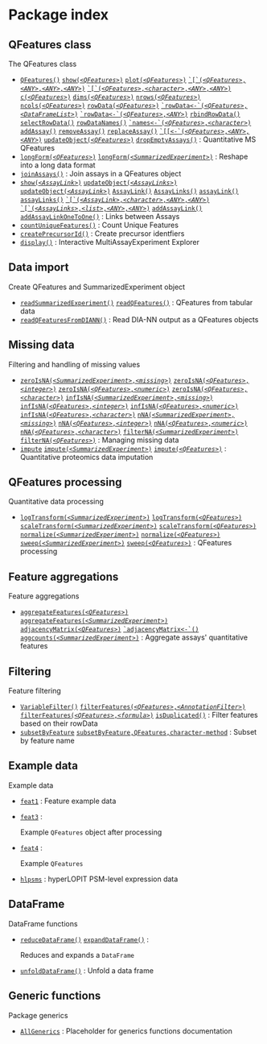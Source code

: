 # Package index

## QFeatures class

The QFeatures class

- [`QFeatures()`](https://rformassspectrometry.github.io/QFeatures/reference/QFeatures-class.md)
  [`show(`*`<QFeatures>`*`)`](https://rformassspectrometry.github.io/QFeatures/reference/QFeatures-class.md)
  [`plot(`*`<QFeatures>`*`)`](https://rformassspectrometry.github.io/QFeatures/reference/QFeatures-class.md)
  [`` `[`( ``*`<QFeatures>`*`,`*`<ANY>`*`,`*`<ANY>`*`,`*`<ANY>`*`)`](https://rformassspectrometry.github.io/QFeatures/reference/QFeatures-class.md)
  [`` `[`( ``*`<QFeatures>`*`,`*`<character>`*`,`*`<ANY>`*`,`*`<ANY>`*`)`](https://rformassspectrometry.github.io/QFeatures/reference/QFeatures-class.md)
  [`c(`*`<QFeatures>`*`)`](https://rformassspectrometry.github.io/QFeatures/reference/QFeatures-class.md)
  [`dims(`*`<QFeatures>`*`)`](https://rformassspectrometry.github.io/QFeatures/reference/QFeatures-class.md)
  [`nrows(`*`<QFeatures>`*`)`](https://rformassspectrometry.github.io/QFeatures/reference/QFeatures-class.md)
  [`ncols(`*`<QFeatures>`*`)`](https://rformassspectrometry.github.io/QFeatures/reference/QFeatures-class.md)
  [`rowData(`*`<QFeatures>`*`)`](https://rformassspectrometry.github.io/QFeatures/reference/QFeatures-class.md)
  [`` `rowData<-`( ``*`<QFeatures>`*`,`*`<DataFrameList>`*`)`](https://rformassspectrometry.github.io/QFeatures/reference/QFeatures-class.md)
  [`` `rowData<-`( ``*`<QFeatures>`*`,`*`<ANY>`*`)`](https://rformassspectrometry.github.io/QFeatures/reference/QFeatures-class.md)
  [`rbindRowData()`](https://rformassspectrometry.github.io/QFeatures/reference/QFeatures-class.md)
  [`selectRowData()`](https://rformassspectrometry.github.io/QFeatures/reference/QFeatures-class.md)
  [`rowDataNames()`](https://rformassspectrometry.github.io/QFeatures/reference/QFeatures-class.md)
  [`` `names<-`( ``*`<QFeatures>`*`,`*`<character>`*`)`](https://rformassspectrometry.github.io/QFeatures/reference/QFeatures-class.md)
  [`addAssay()`](https://rformassspectrometry.github.io/QFeatures/reference/QFeatures-class.md)
  [`removeAssay()`](https://rformassspectrometry.github.io/QFeatures/reference/QFeatures-class.md)
  [`replaceAssay()`](https://rformassspectrometry.github.io/QFeatures/reference/QFeatures-class.md)
  [`` `[[<-`( ``*`<QFeatures>`*`,`*`<ANY>`*`,`*`<ANY>`*`)`](https://rformassspectrometry.github.io/QFeatures/reference/QFeatures-class.md)
  [`updateObject(`*`<QFeatures>`*`)`](https://rformassspectrometry.github.io/QFeatures/reference/QFeatures-class.md)
  [`dropEmptyAssays()`](https://rformassspectrometry.github.io/QFeatures/reference/QFeatures-class.md)
  : Quantitative MS QFeatures
- [`longForm(`*`<QFeatures>`*`)`](https://rformassspectrometry.github.io/QFeatures/reference/QFeatures-longForm.md)
  [`longForm(`*`<SummarizedExperiment>`*`)`](https://rformassspectrometry.github.io/QFeatures/reference/QFeatures-longForm.md)
  : Reshape into a long data format
- [`joinAssays()`](https://rformassspectrometry.github.io/QFeatures/reference/joinAssays.md)
  : Join assays in a QFeatures object
- [`show(`*`<AssayLink>`*`)`](https://rformassspectrometry.github.io/QFeatures/reference/AssayLinks.md)
  [`updateObject(`*`<AssayLinks>`*`)`](https://rformassspectrometry.github.io/QFeatures/reference/AssayLinks.md)
  [`updateObject(`*`<AssayLink>`*`)`](https://rformassspectrometry.github.io/QFeatures/reference/AssayLinks.md)
  [`AssayLink()`](https://rformassspectrometry.github.io/QFeatures/reference/AssayLinks.md)
  [`AssayLinks()`](https://rformassspectrometry.github.io/QFeatures/reference/AssayLinks.md)
  [`assayLink()`](https://rformassspectrometry.github.io/QFeatures/reference/AssayLinks.md)
  [`assayLinks()`](https://rformassspectrometry.github.io/QFeatures/reference/AssayLinks.md)
  [`` `[`( ``*`<AssayLink>`*`,`*`<character>`*`,`*`<ANY>`*`,`*`<ANY>`*`)`](https://rformassspectrometry.github.io/QFeatures/reference/AssayLinks.md)
  [`` `[`( ``*`<AssayLinks>`*`,`*`<list>`*`,`*`<ANY>`*`,`*`<ANY>`*`)`](https://rformassspectrometry.github.io/QFeatures/reference/AssayLinks.md)
  [`addAssayLink()`](https://rformassspectrometry.github.io/QFeatures/reference/AssayLinks.md)
  [`addAssayLinkOneToOne()`](https://rformassspectrometry.github.io/QFeatures/reference/AssayLinks.md)
  : Links between Assays
- [`countUniqueFeatures()`](https://rformassspectrometry.github.io/QFeatures/reference/countUniqueFeatures.md)
  : Count Unique Features
- [`createPrecursorId()`](https://rformassspectrometry.github.io/QFeatures/reference/createPrecursorId.md)
  : Create precursor identfiers
- [`display()`](https://rformassspectrometry.github.io/QFeatures/reference/display.md)
  : Interactive MultiAssayExperiment Explorer

## Data import

Create QFeatures and SummarizedExperiment object

- [`readSummarizedExperiment()`](https://rformassspectrometry.github.io/QFeatures/reference/readQFeatures.md)
  [`readQFeatures()`](https://rformassspectrometry.github.io/QFeatures/reference/readQFeatures.md)
  : QFeatures from tabular data
- [`readQFeaturesFromDIANN()`](https://rformassspectrometry.github.io/QFeatures/reference/readQFeaturesFromDIANN.md)
  : Read DIA-NN output as a QFeatures objects

## Missing data

Filtering and handling of missing values

- [`zeroIsNA(`*`<SummarizedExperiment>`*`,`*`<missing>`*`)`](https://rformassspectrometry.github.io/QFeatures/reference/QFeatures-missing-data.md)
  [`zeroIsNA(`*`<QFeatures>`*`,`*`<integer>`*`)`](https://rformassspectrometry.github.io/QFeatures/reference/QFeatures-missing-data.md)
  [`zeroIsNA(`*`<QFeatures>`*`,`*`<numeric>`*`)`](https://rformassspectrometry.github.io/QFeatures/reference/QFeatures-missing-data.md)
  [`zeroIsNA(`*`<QFeatures>`*`,`*`<character>`*`)`](https://rformassspectrometry.github.io/QFeatures/reference/QFeatures-missing-data.md)
  [`infIsNA(`*`<SummarizedExperiment>`*`,`*`<missing>`*`)`](https://rformassspectrometry.github.io/QFeatures/reference/QFeatures-missing-data.md)
  [`infIsNA(`*`<QFeatures>`*`,`*`<integer>`*`)`](https://rformassspectrometry.github.io/QFeatures/reference/QFeatures-missing-data.md)
  [`infIsNA(`*`<QFeatures>`*`,`*`<numeric>`*`)`](https://rformassspectrometry.github.io/QFeatures/reference/QFeatures-missing-data.md)
  [`infIsNA(`*`<QFeatures>`*`,`*`<character>`*`)`](https://rformassspectrometry.github.io/QFeatures/reference/QFeatures-missing-data.md)
  [`nNA(`*`<SummarizedExperiment>`*`,`*`<missing>`*`)`](https://rformassspectrometry.github.io/QFeatures/reference/QFeatures-missing-data.md)
  [`nNA(`*`<QFeatures>`*`,`*`<integer>`*`)`](https://rformassspectrometry.github.io/QFeatures/reference/QFeatures-missing-data.md)
  [`nNA(`*`<QFeatures>`*`,`*`<numeric>`*`)`](https://rformassspectrometry.github.io/QFeatures/reference/QFeatures-missing-data.md)
  [`nNA(`*`<QFeatures>`*`,`*`<character>`*`)`](https://rformassspectrometry.github.io/QFeatures/reference/QFeatures-missing-data.md)
  [`filterNA(`*`<SummarizedExperiment>`*`)`](https://rformassspectrometry.github.io/QFeatures/reference/QFeatures-missing-data.md)
  [`filterNA(`*`<QFeatures>`*`)`](https://rformassspectrometry.github.io/QFeatures/reference/QFeatures-missing-data.md)
  : Managing missing data
- [`impute`](https://rformassspectrometry.github.io/QFeatures/reference/impute.md)
  [`impute(`*`<SummarizedExperiment>`*`)`](https://rformassspectrometry.github.io/QFeatures/reference/impute.md)
  [`impute(`*`<QFeatures>`*`)`](https://rformassspectrometry.github.io/QFeatures/reference/impute.md)
  : Quantitative proteomics data imputation

## QFeatures processing

Quantitative data processing

- [`logTransform(`*`<SummarizedExperiment>`*`)`](https://rformassspectrometry.github.io/QFeatures/reference/QFeatures-processing.md)
  [`logTransform(`*`<QFeatures>`*`)`](https://rformassspectrometry.github.io/QFeatures/reference/QFeatures-processing.md)
  [`scaleTransform(`*`<SummarizedExperiment>`*`)`](https://rformassspectrometry.github.io/QFeatures/reference/QFeatures-processing.md)
  [`scaleTransform(`*`<QFeatures>`*`)`](https://rformassspectrometry.github.io/QFeatures/reference/QFeatures-processing.md)
  [`normalize(`*`<SummarizedExperiment>`*`)`](https://rformassspectrometry.github.io/QFeatures/reference/QFeatures-processing.md)
  [`normalize(`*`<QFeatures>`*`)`](https://rformassspectrometry.github.io/QFeatures/reference/QFeatures-processing.md)
  [`sweep(`*`<SummarizedExperiment>`*`)`](https://rformassspectrometry.github.io/QFeatures/reference/QFeatures-processing.md)
  [`sweep(`*`<QFeatures>`*`)`](https://rformassspectrometry.github.io/QFeatures/reference/QFeatures-processing.md)
  : QFeatures processing

## Feature aggregations

Feature aggregations

- [`aggregateFeatures(`*`<QFeatures>`*`)`](https://rformassspectrometry.github.io/QFeatures/reference/QFeatures-aggregate.md)
  [`aggregateFeatures(`*`<SummarizedExperiment>`*`)`](https://rformassspectrometry.github.io/QFeatures/reference/QFeatures-aggregate.md)
  [`adjacencyMatrix(`*`<QFeatures>`*`)`](https://rformassspectrometry.github.io/QFeatures/reference/QFeatures-aggregate.md)
  [`` `adjacencyMatrix<-`() ``](https://rformassspectrometry.github.io/QFeatures/reference/QFeatures-aggregate.md)
  [`aggcounts(`*`<SummarizedExperiment>`*`)`](https://rformassspectrometry.github.io/QFeatures/reference/QFeatures-aggregate.md)
  : Aggregate assays' quantitative features

## Filtering

Feature filtering

- [`VariableFilter()`](https://rformassspectrometry.github.io/QFeatures/reference/QFeatures-filtering.md)
  [`filterFeatures(`*`<QFeatures>`*`,`*`<AnnotationFilter>`*`)`](https://rformassspectrometry.github.io/QFeatures/reference/QFeatures-filtering.md)
  [`filterFeatures(`*`<QFeatures>`*`,`*`<formula>`*`)`](https://rformassspectrometry.github.io/QFeatures/reference/QFeatures-filtering.md)
  [`isDuplicated()`](https://rformassspectrometry.github.io/QFeatures/reference/QFeatures-filtering.md)
  : Filter features based on their rowData
- [`subsetByFeature`](https://rformassspectrometry.github.io/QFeatures/reference/QFeatures-subsetBy.md)
  [`subsetByFeature,QFeatures,character-method`](https://rformassspectrometry.github.io/QFeatures/reference/QFeatures-subsetBy.md)
  : Subset by feature name

## Example data

Example data

- [`feat1`](https://rformassspectrometry.github.io/QFeatures/reference/feat1.md)
  : Feature example data

- [`feat3`](https://rformassspectrometry.github.io/QFeatures/reference/feat3.md)
  :

  Example `QFeatures` object after processing

- [`feat4`](https://rformassspectrometry.github.io/QFeatures/reference/feat4.md)
  :

  Example `QFeatures`

- [`hlpsms`](https://rformassspectrometry.github.io/QFeatures/reference/hlpsms.md)
  : hyperLOPIT PSM-level expression data

## DataFrame

DataFrame functions

- [`reduceDataFrame()`](https://rformassspectrometry.github.io/QFeatures/reference/reduceDataFrame.md)
  [`expandDataFrame()`](https://rformassspectrometry.github.io/QFeatures/reference/reduceDataFrame.md)
  :

  Reduces and expands a `DataFrame`

- [`unfoldDataFrame()`](https://rformassspectrometry.github.io/QFeatures/reference/unfoldDataFrame.md)
  : Unfold a data frame

## Generic functions

Package generics

- [`AllGenerics`](https://rformassspectrometry.github.io/QFeatures/reference/AllGenerics.md)
  : Placeholder for generics functions documentation
